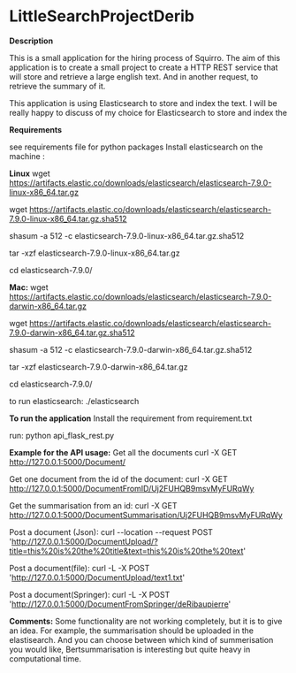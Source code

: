 # LittleSearchProjectDerib


**Description**

This is a small application for the hiring process of Squirro.
The aim of this application is to create a small project to create a HTTP REST service that will store and retrieve a large english text.
And in another request, to retrieve the summary of it.

This application is using Elasticsearch to store and index the text. I will be really happy to discuss of my choice for Elasticsearch to store and index the

**Requirements**

see requirements file for python packages
Install elasticsearch on the machine : 

**Linux**
wget https://artifacts.elastic.co/downloads/elasticsearch/elasticsearch-7.9.0-linux-x86_64.tar.gz

wget https://artifacts.elastic.co/downloads/elasticsearch/elasticsearch-7.9.0-linux-x86_64.tar.gz.sha512

shasum -a 512 -c elasticsearch-7.9.0-linux-x86_64.tar.gz.sha512 

tar -xzf elasticsearch-7.9.0-linux-x86_64.tar.gz

cd elasticsearch-7.9.0/ 

**Mac:**
wget https://artifacts.elastic.co/downloads/elasticsearch/elasticsearch-7.9.0-darwin-x86_64.tar.gz

wget https://artifacts.elastic.co/downloads/elasticsearch/elasticsearch-7.9.0-darwin-x86_64.tar.gz.sha512

shasum -a 512 -c elasticsearch-7.9.0-darwin-x86_64.tar.gz.sha512 

tar -xzf elasticsearch-7.9.0-darwin-x86_64.tar.gz

cd elasticsearch-7.9.0/ 

to run elasticsearch: ./elasticsearch

**To run the application**
Install the requirement from requirement.txt

run: python api_flask_rest.py 

**Example for the API usage:**
Get all the documents
curl -X GET http://127.0.0.1:5000/Document/

Get one document from the id of the document:
curl -X GET http://127.0.0.1:5000/DocumentFromID/Uj2FUHQB9msvMyFURqWy

Get the summarisation from an id:
curl -X GET http://127.0.0.1:5000/DocumentSummarisation/Uj2FUHQB9msvMyFURqWy

Post a document (Json):
curl --location --request POST 'http://127.0.0.1:5000/DocumentUpload/?title=this%20is%20the%20title&text=this%20is%20the%20text'

Post a document(file):
curl -L -X POST 'http://127.0.0.1:5000/DocumentUpload/text1.txt'

Post a document(Springer):
curl -L -X POST 'http://127.0.0.1:5000/DocumentFromSpringer/deRibaupierre'

**Comments:**
Some functionality are not working completely, but it is to give an idea. For example, the summarisation should be uploaded in the elastisearch.
And you can choose between which kind of summerisation you would like, Bertsummarisation is interesting but quite heavy in computational time.
